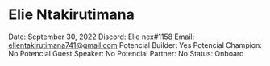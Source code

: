 # Elie Ntakirutimana

Date: September 30, 2022
Discord: Elie nex#1158
Email: elientakirutimana741@gmail.com
Potencial Builder: Yes
Potencial Champion: No
Potencial Guest Speaker: No
Potencial Partner: No
Status: Onboard